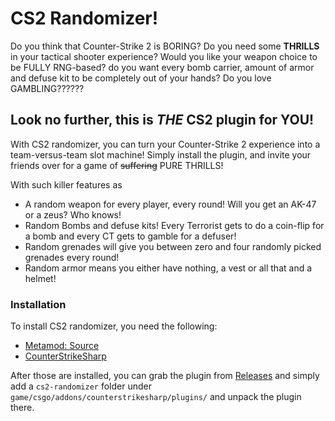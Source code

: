 # CS2 Randomizer!

Do you think that Counter-Strike 2 is BORING? Do you need some **THRILLS** in your tactical shooter experience?
Would you like your weapon choice to be FULLY RNG-based? do you want every bomb carrier, amount of armor and defuse kit to be completely out of your hands?
Do you love GAMBLING??????

## Look no further, this is ***THE*** CS2 plugin for YOU!

With CS2 randomizer, you can turn your Counter-Strike 2 experience into a team-versus-team slot machine!
Simply install the plugin, and invite your friends over for a game of ~~suffering~~ PURE THRILLS!

With such killer features as
 - A random weapon for every player, every round! Will you get an AK-47 or a zeus? Who knows!
 - Random Bombs and defuse kits! Every Terrorist gets to do a coin-flip for a bomb and every CT gets to gamble for a defuser!
 - Random grenades will give you between zero and four randomly picked grenades every round!
 - Random armor means you either have nothing, a vest or all that and a helmet!

### Installation

To install CS2 randomizer, you need the following:

-  [Metamod: Source](https://wiki.alliedmods.net/Installing_Metamod:Source)
-  [CounterStrikeSharp](https://github.com/roflmuffin/CounterStrikeSharp)

After those are installed, you can grab the plugin from [Releases](https://github.com/gotimo2/cs2-randomizer/releases/tag/1.0) and simply add a `cs2-randomizer` folder under `game/csgo/addons/counterstrikesharp/plugins/` and unpack the plugin there.
